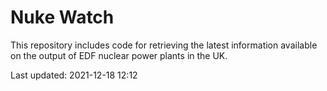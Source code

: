 # Nuke Watch

This repository includes code for retrieving the latest information available on the output of EDF nuclear power plants in the UK.

Last updated: 2021-12-18 12:12
